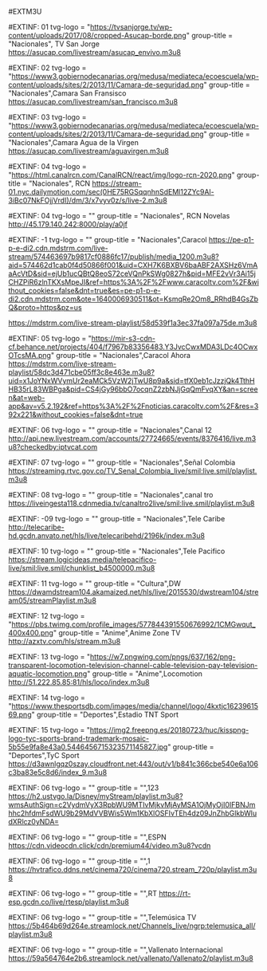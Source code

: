 #EXTM3U

#EXTINF: 01 tvg-logo = "https://tvsanjorge.tv/wp-content/uploads/2017/08/cropped-Asucap-borde.png" group-title = "Nacionales", TV San Jorge
https://asucap.com/livestream/asucap_envivo.m3u8

#EXTINF: 02 tvg-logo = "https://www3.gobiernodecanarias.org/medusa/mediateca/ecoescuela/wp-content/uploads/sites/2/2013/11/Camara-de-seguridad.png" group-title = "Nacionales",Camara San Fransisco
https://asucap.com/livestream/san_francisco.m3u8

#EXTINF: 03 tvg-logo = "https://www3.gobiernodecanarias.org/medusa/mediateca/ecoescuela/wp-content/uploads/sites/2/2013/11/Camara-de-seguridad.png" group-title = "Nacionales",Camara Agua de la Virgen
https://asucap.com/livestream/aguavirgen.m3u8



#EXTINF: 04 tvg-logo = "https://html.canalrcn.com/CanalRCN/react/img/logo-rcn-2020.png" group-title = "Nacionales", RCN
https://stream-01.nyc.dailymotion.com/sec(0HE75RGSqqnhnSdEMl12ZYc9Al-3iBc07NkFOjjVrdI)/dm/3/x7vyv0z/s/live-2.m3u8



#EXTINF: 04 tvg-logo = "" group-title = "Nacionales", RCN Novelas
http://45.179.140.242:8000/play/a0jf


#EXTINF: -1 tvg-logo = "" group-title = "Nacionales",Caracol
https://pe-p1-p-e-di2.cdn.mdstrm.com/live-stream/574463697b9817cf0886fc17/publish/media_1200.m3u8?aid=574462d1cab0f4d50866f001&uid=CXH7K6BXBV6baABF2AXSHz6VmAaAcVtD&sid=ejUb1ucQBtQ8eoS72ceVQnPkSWg0827h&pid=MFE2vVr3Ai15jCHZPiR6zlnTKXsMpeJI&ref=https%3A%2F%2Fwww.caracoltv.com%2F&without_cookies=false&dnt=true&es=pe-p1-p-e-di2.cdn.mdstrm.com&ote=1640006930511&ot=KsmqRe2Om8_RRhdB4GsZbQ&proto=https&pz=us

https://mdstrm.com/live-stream-playlist/58d539f1a3ec37fa097a75de.m3u8



#EXTINF: 05 tvg-logo = "https://mir-s3-cdn-cf.behance.net/projects/404/f7967b83356483.Y3JvcCwxMDA3LDc4OCwxOTcsMA.png" group-title = "Nacionales",Caracol Ahora
https://mdstrm.com/live-stream-playlist/58dc3d471cbe05ff3c8e463e.m3u8?uid=x1JoYNxWVymUr2eaMCk5VzW2jTwU8p9a&sid=tfX0eb1cJzzjQk4TthHHB35rL83WBPga&pid=CS4jGy96bbO7ocqnZ2zbNJjGqQmFvqXY&an=screen&at=web-app&av=v5.2.192&ref=https%3A%2F%2Fnoticias.caracoltv.com%2F&res=392x221&without_cookies=false&dnt=true




#EXTINF: 06 tvg-logo = "" group-title = "Nacionales",Canal 12
http://api.new.livestream.com/accounts/27724665/events/8376416/live.m3u8?checkedby:iptvcat.com

#EXTINF: 07 tvg-logo = "" group-title = "Nacionales",Señal Colombia
https://streaming.rtvc.gov.co/TV_Senal_Colombia_live/smil:live.smil/playlist.m3u8

#EXTINF: 08 tvg-logo = "" group-title = "Nacionales",canal tro 
https://liveingesta118.cdnmedia.tv/canaltro2live/smil:live.smil/playlist.m3u8

#EXTINF: -09 tvg-logo = "" group-title = "Nacionales",Tele Caribe
http://telecaribe-hd.gcdn.anvato.net/hls/live/telecaribehd/2196k/index.m3u8



#EXTINF: 10 tvg-logo = "" group-title = "Nacionales",Tele Pacifico 
https://stream.logicideas.media/telepacifico-live/smil:live.smil/chunklist_b4500000.m3u8

#EXTINF: 11 tvg-logo = "" group-title = "Cultura",DW
https://dwamdstream104.akamaized.net/hls/live/2015530/dwstream104/stream05/streamPlaylist.m3u8



#EXTINF: 12 tvg-logo = "https://pbs.twimg.com/profile_images/577844391550676992/1CMGwqut_400x400.png" group-title = "Anime",Anime Zone TV
http://azxtv.com/hls/stream.m3u8

#EXTINF: 13 tvg-logo = "https://w7.pngwing.com/pngs/637/162/png-transparent-locomotion-television-channel-cable-television-pay-television-aquatic-locomotion.png" group-title = "Anime",Locomotion
http://51.222.85.85:81/hls/loco/index.m3u8












#EXTINF: 14 tvg-logo = "https://www.thesportsdb.com/images/media/channel/logo/4kxtjc1623961569.png" group-title = "Deportes",Estadio TNT Sport







#EXTINF: 15 tvg-logo = "https://img2.freepng.es/20180723/huc/kisspng-logo-tyc-sports-brand-trademark-mosaic-5b55e9fa8e43a0.5446456715323571145827.jpg" group-title = "Deportes",TyC Sport
https://d3awnlgqz0szay.cloudfront.net:443/out/v1/b841c366cbe540e6a106c3ba83e5c8d6/index_9.m3u8


#EXTINF: 06 tvg-logo = "" group-title = "",123
https://h2.ustvgo.la/Disney/myStream/playlist.m3u8?wmsAuthSign=c2VydmVyX3RpbWU9MTIvMjkvMjAyMSA1OjMyOjI0IFBNJmhhc2hfdmFsdWU9b29MdVVBWis5Wm1KbXlOSFIvTEh4dz09JnZhbGlkbWludXRlcz0yNDA=



#EXTINF: 06 tvg-logo = "" group-title = "",ESPN
https://cdn.videocdn.click/cdn/premium44/video.m3u8?vcdn


#EXTINF: 06 tvg-logo = "" group-title = "",1
https://hvtrafico.ddns.net/cinema720/cinema720.stream_720p/playlist.m3u8





#EXTINF: 06 tvg-logo = "" group-title = "",RT
https://rt-esp.gcdn.co/live/rtesp/playlist.m3u8


#EXTINF: 06 tvg-logo = "" group-title = "",Telemúsica TV
https://5b464b69d264e.streamlock.net/Channels_live/ngrp:telemusica_all/playlist.m3u8



#EXTINF: 06 tvg-logo = "" group-title = "",Vallenato Internacional
https://59a564764e2b6.streamlock.net/vallenato/Vallenato2/playlist.m3u8



